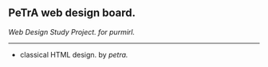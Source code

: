 ## PeTrA web design board.
_Web Design Study Project. for purmirl._

------------------

- classical HTML design. by _petra._
